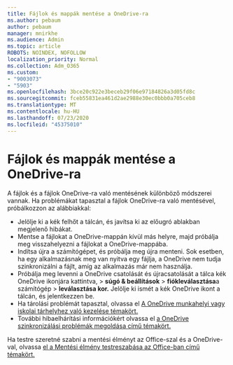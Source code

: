 ```yaml
---
title: Fájlok és mappák mentése a OneDrive-ra
ms.author: pebaum
author: pebaum
manager: mnirkhe
ms.audience: Admin
ms.topic: article
ROBOTS: NOINDEX, NOFOLLOW
localization_priority: Normal
ms.collection: Adm_O365
ms.custom:
- "9003073"
- "5903"
ms.openlocfilehash: 3bce20c922e3beceb29f06e97184826a3d05fd8c
ms.sourcegitcommit: fceb55831ea461d2ae2988e30ec0bbb0a705ceb8
ms.translationtype: MT
ms.contentlocale: hu-HU
ms.lasthandoff: 07/23/2020
ms.locfileid: "45375010"
---
```

# <a name="saving-files-and-folders-to-onedrive"></a>Fájlok és mappák mentése a OneDrive-ra

A fájlok és a fájlok OneDrive-ra való mentésének különböző módszerei vannak. Ha problémákat tapasztal a fájlok OneDrive-ra való mentésével, próbálkozzon az alábbiakkal:

- Jelölje ki a kék felhőt a tálcán, és javítsa ki az előugró ablakban megjelenő hibákat.
- Mentse a fájlokat a OneDrive-mappán kívül más helyre, majd próbálja meg visszahelyezni a fájlokat a OneDrive-mappába.
- Indítsa újra a számítógépet, és próbálja meg újra menteni. Sok esetben, ha egy alkalmazásnak meg van nyitva egy fájlja, a OneDrive nem tudja szinkronizálni a fájlt, amíg az alkalmazás már nem használja.    
- Próbálja meg levenni a OneDrive csatolását és újracsatolását a tálca kék OneDrive ikonjára kattintva, > **súgó & beállítások**  >  **fiókleválasztása**a számítógép  >  **leválasztása kor.** Jelölje ki ismét a kék OneDrive ikont a tálcán, és jelentkezzen be.
- Ha tárolási problémát tapasztal, olvassa el [A OneDrive munkahelyi vagy iskolai tárhelyhez való kezelése témakört.](https://support.microsoft.com/office/manage-your-onedrive-for-work-or-school-storage-31519161-059c-4764-b6f8-f5cd29f7fe68)
- További hibaelhárítási információkért olvassa el [a OneDrive szinkronizálási problémák megoldása című témakört.](https://docs.microsoft.com/alchemyinsights/fix-onedrive-sync-issues)  

Ha testre szeretné szabni a mentési élményt az Office-szal és a OneDrive-val, olvassa [el a Mentési élmény testreszabása az Office-ban című témakört.](https://support.microsoft.com/office/customize-the-save-experience-in-office-786200a7-f5f2-4d26-a3ae-b78c60dd5d3b)
